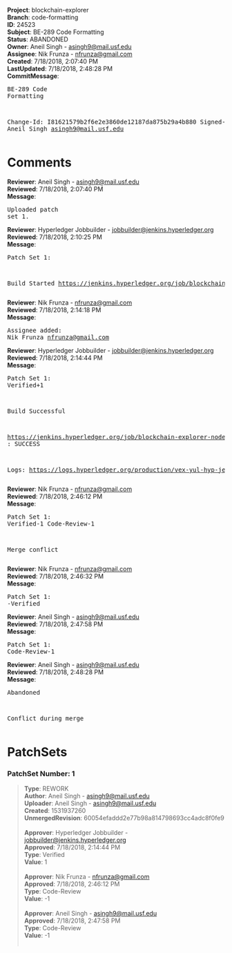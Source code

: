 <strong>Project</strong>: blockchain-explorer</br><strong>Branch</strong>: code-formatting<br><strong>ID</strong>: 24523<br><strong>Subject</strong>: BE-289 Code Formatting<br><strong>Status</strong>: ABANDONED<br><strong>Owner</strong>: Aneil Singh - asingh9@mail.usf.edu<br><strong>Assignee</strong>: Nik Frunza - nfrunza@gmail.com<br><strong>Created</strong>: 7/18/2018, 2:07:40 PM<br><strong>LastUpdated</strong>: 7/18/2018, 2:48:28 PM<br><strong>CommitMessage</strong>:<br><pre>BE-289 Code Formatting

Change-Id: I81621579b2f6e2e3860de12187da875b29a4b880
Signed-off-by: Aneil Singh <asingh9@mail.usf.edu>
</pre><h1>Comments</h1><strong>Reviewer</strong>: Aneil Singh - asingh9@mail.usf.edu<br><strong>Reviewed</strong>: 7/18/2018, 2:07:40 PM<br><strong>Message</strong>: <pre>Uploaded patch set 1.</pre><strong>Reviewer</strong>: Hyperledger Jobbuilder - jobbuilder@jenkins.hyperledger.org<br><strong>Reviewed</strong>: 7/18/2018, 2:10:25 PM<br><strong>Message</strong>: <pre>Patch Set 1:

Build Started https://jenkins.hyperledger.org/job/blockchain-explorer-node6-verify-x86_64/310/</pre><strong>Reviewer</strong>: Nik Frunza - nfrunza@gmail.com<br><strong>Reviewed</strong>: 7/18/2018, 2:14:18 PM<br><strong>Message</strong>: <pre>Assignee added: Nik Frunza <nfrunza@gmail.com></pre><strong>Reviewer</strong>: Hyperledger Jobbuilder - jobbuilder@jenkins.hyperledger.org<br><strong>Reviewed</strong>: 7/18/2018, 2:14:44 PM<br><strong>Message</strong>: <pre>Patch Set 1: Verified+1

Build Successful 

https://jenkins.hyperledger.org/job/blockchain-explorer-node6-verify-x86_64/310/ : SUCCESS

Logs: https://logs.hyperledger.org/production/vex-yul-hyp-jenkins-3/blockchain-explorer-node6-verify-x86_64/310</pre><strong>Reviewer</strong>: Nik Frunza - nfrunza@gmail.com<br><strong>Reviewed</strong>: 7/18/2018, 2:46:12 PM<br><strong>Message</strong>: <pre>Patch Set 1: Verified-1 Code-Review-1

Merge conflict</pre><strong>Reviewer</strong>: Nik Frunza - nfrunza@gmail.com<br><strong>Reviewed</strong>: 7/18/2018, 2:46:32 PM<br><strong>Message</strong>: <pre>Patch Set 1: -Verified</pre><strong>Reviewer</strong>: Aneil Singh - asingh9@mail.usf.edu<br><strong>Reviewed</strong>: 7/18/2018, 2:47:58 PM<br><strong>Message</strong>: <pre>Patch Set 1: Code-Review-1</pre><strong>Reviewer</strong>: Aneil Singh - asingh9@mail.usf.edu<br><strong>Reviewed</strong>: 7/18/2018, 2:48:28 PM<br><strong>Message</strong>: <pre>Abandoned

Conflict during merge</pre><h1>PatchSets</h1><h3>PatchSet Number: 1</h3><blockquote><strong>Type</strong>: REWORK<br><strong>Author</strong>: Aneil Singh - asingh9@mail.usf.edu<br><strong>Uploader</strong>: Aneil Singh - asingh9@mail.usf.edu<br><strong>Created</strong>: 1531937260<br><strong>UnmergedRevision</strong>: 60054efaddd2e77b98a814798693cc4adc8f0fe9<br><br><strong>Approver</strong>: Hyperledger Jobbuilder - jobbuilder@jenkins.hyperledger.org<br><strong>Approved</strong>: 7/18/2018, 2:14:44 PM<br><strong>Type</strong>: Verified<br><strong>Value</strong>: 1<br><br><strong>Approver</strong>: Nik Frunza - nfrunza@gmail.com<br><strong>Approved</strong>: 7/18/2018, 2:46:12 PM<br><strong>Type</strong>: Code-Review<br><strong>Value</strong>: -1<br><br><strong>Approver</strong>: Aneil Singh - asingh9@mail.usf.edu<br><strong>Approved</strong>: 7/18/2018, 2:47:58 PM<br><strong>Type</strong>: Code-Review<br><strong>Value</strong>: -1<br><br></blockquote>
